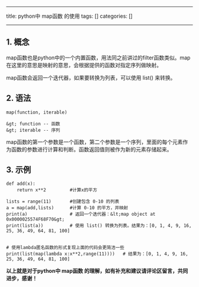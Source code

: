 
--- 
title:  python中 map函数 的使用 
tags: []
categories: [] 

---
## 1. 概念

map函数也是python中的一个内置函数，用法同之前讲过的filter函数类似。map在这里的意思是映射的意思，会根据提供的函数对指定序列做映射。

map函数会返回一个迭代器，如果要转换为列表，可以使用 list() 来转换。

## 2. 语法

```
map(function, iterable)

&gt; function -- 函数
&gt; iterable -- 序列

```

map函数的第一个参数是一个函数，第二个参数是一个序列，里面的每个元素作为函数的参数进行计算和判断。函数返回值则被作为新的元素存储起来。

## 3. 示例

```
def add(x):
    return x**2			#计算x的平方

lists = range(11)       #创建包含 0-10 的列表
a = map(add,lists)      #计算 0-10 的平方，并映射
print(a)                # 返回一个迭代器：&lt;map object at 0x0000025574F68F70&gt;
print(list(a))          # 使用 list() 转换为列表。结果为：[0, 1, 4, 9, 16, 25, 36, 49, 64, 81, 100]


# 使用lambda匿名函数的形式复现上面的代码会更简洁一些
print(list(map(lambda x:x**2,range(11))))   # 结果为：[0, 1, 4, 9, 16, 25, 36, 49, 64, 81, 100]

```

**以上就是对于python中 map函数 的理解，如有补充和建议请评论区留言，共同进步，感谢！**
